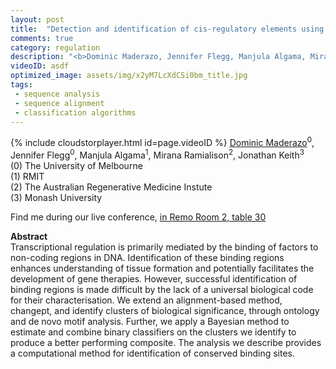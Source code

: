 ```yaml
---
layout: post
title:  "Detection and identification of cis-regulatory elements using change-point and classification algorithms"
comments: true
category: regulation
description: "<b>Dominic Maderazo, Jennifer Flegg, Manjula Algama, Mirana Ramialison, Jonathan Keith</b><br/>Transcriptional regulation is primarily mediated b..."
videoID: asdf
optimized_image: assets/img/x2yM7LcXdCSi0bm_title.jpg
tags:
 - sequence analysis
 - sequence alignment
 - classification algorithms 
---
```

{% include cloudstorplayer.html id=page.videoID %}
<u>Dominic Maderazo</u><sup>0</sup>, Jennifer Flegg<sup>0</sup>, Manjula Algama<sup>1</sup>, Mirana Ramialison<sup>2</sup>, Jonathan Keith<sup>3</sup><br/>
\(0\) The University of Melbourne<br/>
\(1\) RMIT<br/>
\(2\) The Australian Regenerative Medicine Instute<br/>
\(3\) Monash University

Find me during our live conference, [in Remo Room 2, table 30](https://remo.co)

<b>Abstract</b><br/>
Transcriptional regulation is primarily mediated by the binding of factors to non-coding regions in DNA. Identification of these binding regions enhances understanding of tissue formation and potentially facilitates the development of gene therapies. However, successful identification of binding regions is made difficult by the lack of a universal biological code for their characterisation. We extend an alignment-based method, changept, and identify clusters of biological significance, through ontology and de novo motif analysis. Further, we apply a Bayesian method to estimate and combine binary classifiers on the clusters we identify to produce a better performing composite. The analysis we describe provides a computational method for identification of conserved binding sites.

